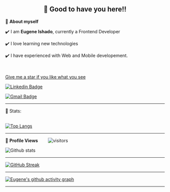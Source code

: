 <!-- README FILE CODE -->



<!-- WAKING HAND WITH GOOD TO HAVE YOU TEXT-->
<h2 align=center>👋 Good to have you here!!</h2>


<!--ABOUT ME CODE-->
🌱 **About myself**<br>

✔️ I am **Eugene Ishado**, currently a Frontend Developer <br>

✔️ I love learning new technologies<br>

✔️ I have experienced with Web and Mobile developement.<br>



<br>


<!--NOMINATION FOR STAR GIT LINK CODE-->
<a href="https://stars.github.com/nominate/">Give me a star if you like what you see</a>


<!-- SOCAIL MEDIA HANDLES -->
[![Linkedin Badge](https://img.shields.io/badge/-EugeneIshado-blue?style=flat-square&logo=Linkedin&logoColor=white&link=https://www.linkedin.com/in/eugene-ishado-30070220a/)](https://www.linkedin.com/in/Eugene44-hub/)

[![Gmail Badge](https://img.shields.io/badge/-eugeneishado44@gmail.com-c14438?style=flat-square&logo=Gmail&logoColor=white&link=mailto:eugeneishado44@gmail.com)](mailto:eugeneishado44@gmail.com)

---

<!-- STATISTICS ABOUT PROFILE -->

 📶 Stats:<br><br>
 
 
<!--  TOP LANGUAGES STATISTICS -->
 [![Top Langs](https://github-readme-stats.vercel.app/api/top-langs/?username=Eugene44-hub&theme=dark&layout=compact&align=right&width=40%)](https://github.com/anuraghazra/github-readme-stats)
 
 ---
 
<!--  PROFILES VIEWS -->
🌱 **Profile Views**&nbsp;&nbsp;&nbsp;&nbsp;&nbsp;&nbsp;&nbsp;
![visitors](https://profile-counter.glitch.me/ritikumariupadhyay24/count.svg?align=center)


<!-- GITHUB STATISTICS -->
 ![Github stats](https://github-readme-stats.vercel.app/api?username=Eugene44-hub)  
 
 
 <hr>
 
<!--  CONTRIBUTION AND STREAK BLOCK -->
 [![GitHub Streak](https://github-readme-streak-stats.herokuapp.com/?user=Eugene44-hub&currStreakNum=2FD3EB&fire=pink&sideLabels=F00&theme=nightowl)](https://git.io/streak-stats)       
         

---
 
<!-- ACTIVITY GRAPH TRACKER -->
[![Eugene's github activity graph](https://activity-graph.herokuapp.com/graph?username=Eugene44-hub&theme=react-dark)](https://github.com/Eugene44-hub/github-readme-activity-graph)

  

---
  </code>
</p>


<!-- ![My github stats](https://github-readme-stats.vercel.app/api?username=Eugene44-hub&show_icons=true&title_color=fff&icon_color=79ff97&text_color=9f9f9f&bg_color=151515&count_private=true&width=40%&align=left) 
<center><img src="https://logimp.files.wordpress.com/2019/01/viral-p-1.gif?w=736&zoom=2" align="right" width="30%"></center>




 -->

